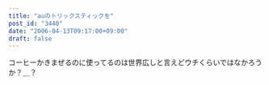 ```yaml
---
title: "auのトリックスティックを"
post_id: "3440"
date: "2006-04-13T09:17:00+09:00"
draft: false
---
```



コーヒーかきまぜるのに使ってるのは世界広しと言えどウチくらいではなかろうか？＿？

